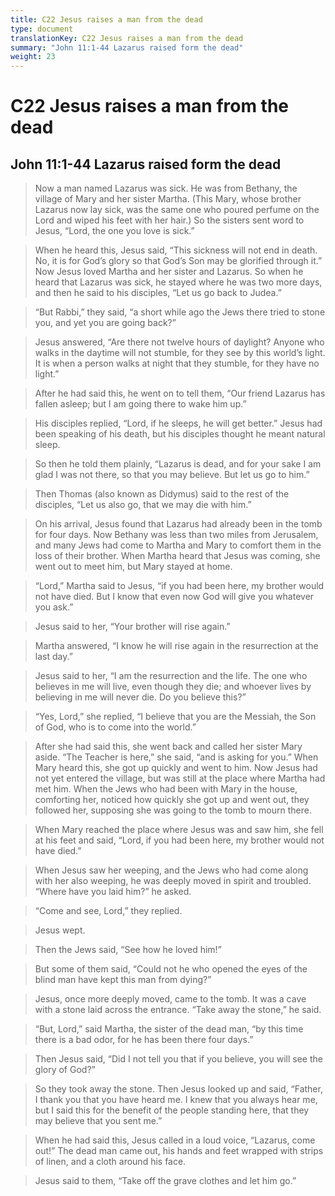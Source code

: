 ```yaml
---
title: C22 Jesus raises a man from the dead
type: document
translationKey: C22 Jesus raises a man from the dead
summary: "John 11:1-44 Lazarus raised form the dead"
weight: 23
---
```

# C22 Jesus raises a man from the dead

## John 11:1-44 Lazarus raised form the dead

>   Now a man named Lazarus was sick. He was from Bethany, the village of Mary and her sister Martha. (This Mary, whose brother Lazarus now lay sick, was the same one who poured perfume on the Lord and wiped his feet with her hair.) So the sisters sent word to Jesus, “Lord, the one you love is sick.”

>   When he heard this, Jesus said, “This sickness will not end in death. No, it is for God’s glory so that God’s Son may be glorified through it.” Now Jesus loved Martha and her sister and Lazarus. So when he heard that Lazarus was sick, he stayed where he was two more days, and then he said to his disciples, “Let us go back to Judea.”

>   “But Rabbi,” they said, “a short while ago the Jews there tried to stone you, and yet you are going back?”

>   Jesus answered, “Are there not twelve hours of daylight? Anyone who walks in the daytime will not stumble, for they see by this world’s light. It is when a person walks at night that they stumble, for they have no light.”

>   After he had said this, he went on to tell them, “Our friend Lazarus has fallen asleep; but I am going there to wake him up.”

>   His disciples replied, “Lord, if he sleeps, he will get better.” Jesus had been speaking of his death, but his disciples thought he meant natural sleep.

>   So then he told them plainly, “Lazarus is dead, and for your sake I am glad I was not there, so that you may believe. But let us go to him.”

>   Then Thomas (also known as Didymus) said to the rest of the disciples, “Let us also go, that we may die with him.”

>   On his arrival, Jesus found that Lazarus had already been in the tomb for four days. Now Bethany was less than two miles from Jerusalem, and many Jews had come to Martha and Mary to comfort them in the loss of their brother. When Martha heard that Jesus was coming, she went out to meet him, but Mary stayed at home.

>   “Lord,” Martha said to Jesus, “if you had been here, my brother would not have died. But I know that even now God will give you whatever you ask.”

>   Jesus said to her, “Your brother will rise again.”

>   Martha answered, “I know he will rise again in the resurrection at the last day.”

>   Jesus said to her, “I am the resurrection and the life. The one who believes in me will live, even though they die; and whoever lives by believing in me will never die. Do you believe this?”

>   “Yes, Lord,” she replied, “I believe that you are the Messiah, the Son of God, who is to come into the world.”

>   After she had said this, she went back and called her sister Mary aside. “The Teacher is here,” she said, “and is asking for you.” When Mary heard this, she got up quickly and went to him. Now Jesus had not yet entered the village, but was still at the place where Martha had met him. When the Jews who had been with Mary in the house, comforting her, noticed how quickly she got up and went out, they followed her, supposing she was going to the tomb to mourn there.

>   When Mary reached the place where Jesus was and saw him, she fell at his feet and said, “Lord, if you had been here, my brother would not have died.”

>   When Jesus saw her weeping, and the Jews who had come along with her also weeping, he was deeply moved in spirit and troubled. “Where have you laid him?” he asked.

>   “Come and see, Lord,” they replied.

>   Jesus wept.

>   Then the Jews said, “See how he loved him!”

>   But some of them said, “Could not he who opened the eyes of the blind man have kept this man from dying?”

>   Jesus, once more deeply moved, came to the tomb. It was a cave with a stone laid across the entrance. “Take away the stone,” he said.

>   “But, Lord,” said Martha, the sister of the dead man, “by this time there is a bad odor, for he has been there four days.”

>   Then Jesus said, “Did I not tell you that if you believe, you will see the glory of God?”

>   So they took away the stone. Then Jesus looked up and said, “Father, I thank you that you have heard me. I knew that you always hear me, but I said this for the benefit of the people standing here, that they may believe that you sent me.”

>   When he had said this, Jesus called in a loud voice, “Lazarus, come out!” The dead man came out, his hands and feet wrapped with strips of linen, and a cloth around his face.

>   Jesus said to them, “Take off the grave clothes and let him go.”

